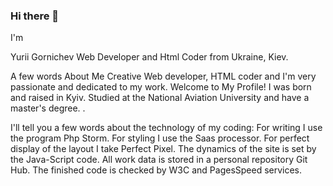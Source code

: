 ### Hi there 👋

I'm

Yurii Gornichev
Web Developer and Html Coder from 
Ukraine, Kiev.

A few words About Me
Сreative Web developer, HTML coder and I'm very passionate and dedicated to my work.
Welcome to My Profile!
I was born and raised in Kyiv. Studied at the National Aviation University and have a master's degree. .

I'll tell you a few words about the technology of my coding:
For writing I use the program Php Storm.
For styling I use the Saas processor.
For perfect display of the layout I take Perfect Pixel.
The dynamics of the site is set by the Java-Script code.
All work data is stored in a personal repository Git Hub.
The finished code is checked by W3C and PagesSpeed services.
<!--
**Gornichev/Gornichev** is a ✨ _special_ ✨ repository because its `README.md` (this file) appears on your GitHub profile.

Here are some ideas to get you started:

- 🔭  I’m currently working on creating an online clothing store for surfing and other water sports. "Wave Garmony"
- 🌱 I study under the guidance of a personal tutor + video tutorials and technical literature to improve my web skills
- 📫 if you have any questions you can write to me at gornichev1986@gmail.com.
-->
